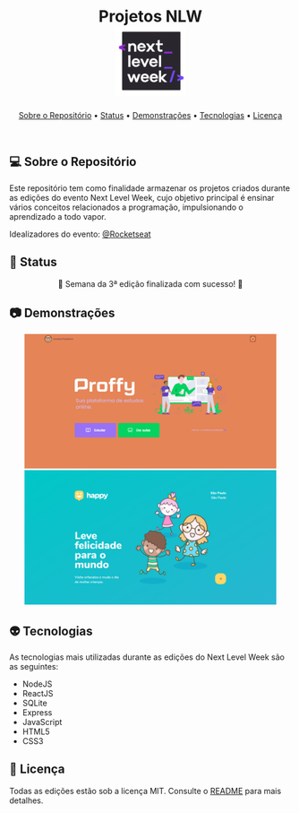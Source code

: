 <h1 align="center">
    Projetos NLW
    <br>
    <img width="125" height="125" src="./github/nlw-icon.png">
</h1>

<p align="center">
    <a href="#-sobre-o-repositório">Sobre o Repositório</a> •
    <a href="#-status">Status</a> •
    <a href="#-demonstrações">Demonstrações</a> •
    <a href="#-tecnologias">Tecnologias</a> •
    <a href="#-licença">Licença</a>
</p>

<br>

## 💻 Sobre o Repositório
Este repositório tem como finalidade armazenar os projetos criados durante as edições do evento Next Level Week, cujo objetivo principal é ensinar vários conceitos relacionados a programação, impulsionando o aprendizado a todo vapor. 

Idealizadores do evento: [@Rocketseat](https://github.com/rocketseat)


## 📡 Status
<p align="center">
    🎉 Semana da 3ª edição finalizada com sucesso! 🎉
</p>


## 📷 Demonstrações
<p align="center">
    <img width="450" src="./github/proffy-landing.png">
    <img width="450" src="./github/happy-landing.png">
</p>


## 👽 Tecnologias
As tecnologias mais utilizadas durante as edições do Next Level Week são as seguintes:
- NodeJS
- ReactJS
- SQLite
- Express
- JavaScript
- HTML5
- CSS3


## 📝 Licença
Todas as edições estão sob a licença MIT. Consulte o [README](https://github.com/Jonatan966/Projetos-NLW/blob/master/LICENSE) para mais detalhes.
